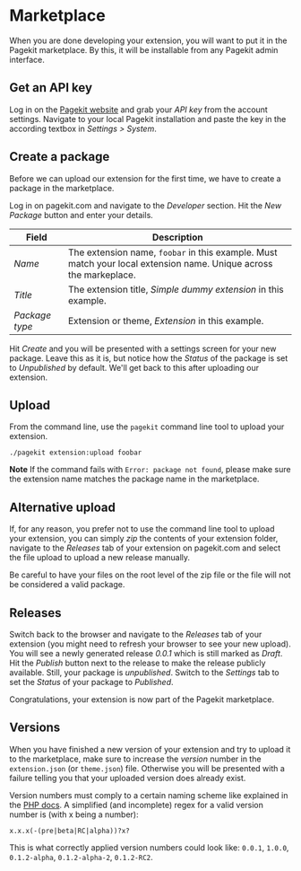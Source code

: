 # Marketplace

When you are done developing your extension, you will want to put it in the
Pagekit marketplace. By this, it will be installable from any Pagekit
admin interface.

## Get an API key

Log in on the [Pagekit website](http://pagekit.com) and grab your *API key* from the account settings.
Navigate to your local Pagekit installation and paste the key in the
according textbox in *Settings > System*.

## Create a package

Before we can upload our extension for the first time, we have to create
a package in the marketplace.

Log in on pagekit.com and navigate to the *Developer* section. Hit the
*New Package* button and enter your details.

| Field  | Description |
|--------|-------------|
| *Name*           | The extension name, `foobar` in this example. Must match your local extension name. Unique across the markeplace. |
| *Title*          | The extension title, *Simple dummy extension* in this example. |
| *Package type*   | Extension or theme, *Extension* in this example. |

Hit *Create* and you will be presented with a settings screen for your new
package. Leave this as it is, but notice how the *Status* of the package is set
to *Unpublished* by default. We'll get back to this after uploading our
extension.

## Upload

From the command line, use the `pagekit` command line tool to upload your
extension.

```
./pagekit extension:upload foobar
```

**Note** If the command fails with `Error: package not found`, please make sure the
extension name matches the package name in the marketplace.

## Alternative upload

If, for any reason, you prefer not to use the command line tool to upload
your extension, you can simply *zip* the contents of your extension folder,
navigate to the *Releases* tab of your extension on pagekit.com and select the file
upload to upload a new release manually.

Be careful to have your files on the root level of the zip file or the file
will not be considered a valid package.


## Releases

Switch back to the browser and navigate to the *Releases* tab of your
extension (you might need to refresh your browser to see your new upload). You
will see a newly generated release *0.0.1* which is still marked
as *Draft*. Hit the *Publish* button next to the release to make the release
publicly available. Still, your package is *unpublished*. Switch to the
*Settings* tab to set the *Status* of your package to *Published*.

Congratulations, your extension is now part of the Pagekit marketplace.

## Versions

When you have finished a new version of your extension and try to upload it
to the marketplace, make sure to increase the *version* number in the
`extension.json` (or `theme.json`) file. Otherwise you will be presented with a
failure telling you that your uploaded version does already exist.

Version numbers must comply to a certain naming scheme like explained in the
[PHP docs](http://php.net/version_compare). A simplified (and
incomplete) regex for a valid version number is (with x being a number):

```
x.x.x(-(pre|beta|RC|alpha))?x?
```

This is what correctly applied version numbers could look like: `0.0.1`, `1.0.0`, `0.1.2-alpha`, `0.1.2-alpha-2`, `0.1.2-RC2`.
